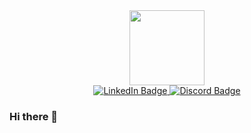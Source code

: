 <div id="header" align="center">
  <img src="https://media.giphy.com/media/v1.Y2lkPTc5MGI3NjExNTY1NTJmOTI3N2E0NTljNTU4MzMwYWRkZDI0NTUyZGE5YmMyNDNjNCZjdD1z/Jqy5D7DFs0i5EPkWfV/giphy.gif" width="120"/>
</div>
<div id="badges" align="center">
  <a href="https://www.linkedin.com/in/konrad-kowalski08/">
    <img src="https://img.shields.io/badge/LinkedIn-blue?style=for-the-badge&logo=linkedin&logoColor=white" alt="LinkedIn Badge"/>
  </a>
  <a href="https://discordapp.com/users/448585304581079042/">
    <img src="https://img.shields.io/badge/Discord-blueviolet?style=for-the-badge&logo=discord&logoColor=white" alt="Discord Badge"/>
  <a/>
</div>
<!-- <img src="https://komarev.com/ghpvc/?username=konrad88k&style=flat-square&color=blue" alt="profile views"/>
 -->

### Hi there 👋

<!--
**konrad88k/konrad88k** is a ✨ _special_ ✨ repository because its `README.md` (this file) appears on your GitHub profile.

Here are some ideas to get you started:

- 🔭 I’m currently working on ...
- 🌱 I’m currently learning ...
- 👯 I’m looking to collaborate on ...
- 🤔 I’m looking for help with ...
- 💬 Ask me about ...
- 📫 How to reach me: ...
- 😄 Pronouns: ...
- ⚡ Fun fact: ...
-->

